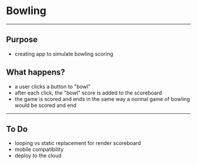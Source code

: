 # Bowling
___
## Purpose
- creating app to simulate bowling scoring
## What happens?
- a user clicks a button to "bowl"
- after each click, the "bowl" score is added to the scoreboard
- the game is scored and ends in the same way a normal game of bowling would be scored and end
___
## To Do
- looping vs static replacement for render scoreboard
- mobile compatibility
- deploy to the cloud
